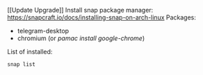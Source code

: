 [[Update Upgrade]]
Install snap package manager:
https://snapcraft.io/docs/installing-snap-on-arch-linux
Packages:
- telegram-desktop
- chromium (or *pamac install google-chrome*)

List of installed:
```shell
snap list
```
